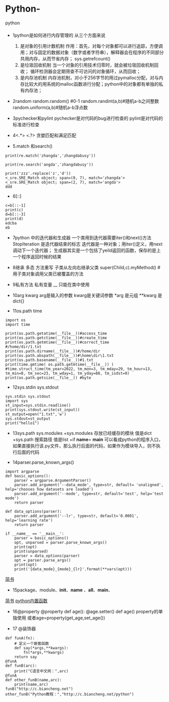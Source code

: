 # Python-
python
#### 
* 1python是如何进行内存管理的 
  从三个方面来说
  1. 是对象的引用计数机制 
  作用：首先，对每个对象都可以进行追踪，方便调用；对与固定的数据对象（数字或者字符串），解释器会在程序的不同部分共用内存，从而节省内存；
  sys.getrefcount()
  2. 是垃圾回收机制
  当一个对象的引用技术归零时，就会被垃圾回收机制回收；
  循环检测器会定期筛查不可访问的对象循环，从而回收；
  3. 是内存池机制
  内存池机制，对小于256字节的用过pymalloc分配，对与内存比较大的用系统的malloc函数进行分配；python中的对象都有单独的私有内存池；

* 2random
random.random() #0-1
random.randint(a,b)#随机a-b之间整数
random.uniform(a,b)#随机a-b浮点数

* 3pychecker和pylint
pychecker是对代码的bug进行检查的
pylint是对代码的标准进行检查

* 4<.*> <.?>
贪婪匹配和满足匹配

* 5.match 和search()
```
print(re.match('zhangda','zhangdabusy'))

print(re.search('angda','zhangdabusy'))

print('zzz'.replace('z','d'))
<_sre.SRE_Match object; span=(0, 7), match='zhangda'>
<_sre.SRE_Match object; span=(2, 7), match='angda'>
ddd
```

* 6[::]
```
c=b[::-1]
print(c)
d=b[::-3]
print(d)
edcba
eb
```

* 7python 中的迭代器和生成器
一个类用到迭代器需要iter()和next()方法
StopIteration 是迭代器结束的标志
迭代器是一种对象；用iter()定义，用next调动下一个迭代器；
生成器其实是一个包括了yeild返回的函数，保存的是上一个程序返回时候的结果


* 8继承 多态 方法重写
子类从左向右继承父类
super(Child,c).myMethod() #用子类对象调用父类已被覆盖的方法

* 9私有方法 私有变量
__ 只能在类中使用

* 10arg kwarg 
arg是输入的参数
kwarg是关键词参数
*arg 是元组
**kwarg 是dict{}

* 11os.path time

```
import os
import time

print(os.path.getatime(__file__))#access_time
print(os.path.getctime(__file__))#create_time
print(os.path.getmtime(__file__))#correct_time
#/home/dir/1.txt
print(os.path.dirname(__file__))#/home/dir
print(os.path.abspath(__file__))#\home\dir\1.txt
print(os.path.basename(__file__))#1.txt
print(time.gmtime( os.path.getmtime(__file__)) ) #time.struct_time(tm_year=2022, tm_mon=3, tm_mday=29, tm_hour=13, tm_min=8, tm_sec=23, tm_wday=1, tm_yday=88, tm_isdst=0)
print(os.path.getsize(__file__)) #byte
```

* 12sys.stdin sys.stdout
```
sys.stdin sys.stdout
import sys
st_input=sys.stdin.readline()
print(sys.stdout.write(st_input))
st_output=open("1.txt",'w')
sys.stdout=st_output
print("hello1")
```

* 13sys.path sys.modules
+sys.modules
存放已经缓存的模块
值是dict
+sys.path
搜索路径
值是list
+if __name__= __main__
可以看成python的程序入口，如果直接执行该.py文件，那么执行后面的代码，如果作为模块导入，则不执行后面的代码

* 14parser.parse_known_args()
```
import argparse
def basic_options():
    parser = argparse.ArgumentParser()
    parser.add_argument('--data_mode', type=str, default= 'unaligned', help='chooses how datasets are loaded')
    parser.add_argument('--mode', type=str, default='test', help='test mode')
    return parser

def data_options(parser):
    parser.add_argument('--lr', type=str, default='0.0001', help='learning rate')
    return parser

if __name__ == '__main__':
    parser = basic_options()
    opt, unparsed = parser.parse_known_args()
    print(opt)
    print(unparsed)
    parser = data_options(parser)
    opt = parser.parse_args()
    print(opt)
    print('{data_mode}_{mode}_{lr}'.format(**vars(opt)))
```
[简书](https://www.cnblogs.com/wanghui-garcia/p/11267160.html)

* 15package、module、__init__、__name__ 、__all__、__main__、 

[简书](https://www.jianshu.com/p/cb97d290c17f)
[python内置函数](https://segmentfault.com/a/1190000000494023)

* 16@property
@property
def age():
@age.setter()
def age()
property的单独使用
或者age=property(get_age,set_age())

* 17 @装饰器
```
def funA(fn):
    # 定义一个嵌套函数
    def say(*args,**kwargs):
        fn(*args,**kwargs)
    return say
@funA
def funB(arc):
    print("C语言中文网：",arc)
@funA
def other_funB(name,arc):
    print(name,arc)
funB("http://c.biancheng.net")
other_funB("Python教程：","http://c.biancheng.net/python")
```


